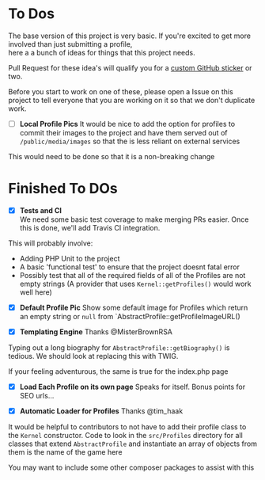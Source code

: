 # To Dos

The base version of this project is very basic. If you're excited to get more involved than just submitting a profile,  
here a a bunch of ideas for things that this project needs.

Pull Request for these idea's will qualify you for a [custom GitHub sticker](https://github.myshopify.com/products/octodex-sticker-packs)
or two.

Before you start to work on one of these, please open a Issue on this project to tell everyone that you are working on it
so that we don't duplicate work.
   
- [ ] **Local Profile Pics**
It would be nice to add the option for profiles to commit their images to the project and have them served out of
`/public/media/images` so that the is less reliant on external services

This would need to be done so that it is a non-breaking change


# Finished To DOs

- [x] **Tests and CI**  
We need some basic test coverage to make merging PRs easier. Once this is done, we'll add Travis CI integration.

This will probably involve:
 
 * Adding PHP Unit to the project
 * A basic 'functional test' to ensure that the project doesnt fatal error
 * Possibly test that all of the required fields of all of the Profiles are not empty strings (A provider that uses `Kernel::getProfiles()`
   would work well here)

- [x] **Default Profile Pic**
Show some default image for Profiles which return an empty string or `null` from `AbstractProfile::getProfileImageURL()

- [x] **Templating Engine** 
Thanks @MisterBrownRSA

Typing out a long biography for `AbstractProfile::getBiography()` is tedious. We should look at replacing this with TWIG.

If your feeling adventurous, the same is true for the index.php page

- [x] **Load Each Profile on its own page**
Speaks for itself. Bonus points for SEO urls...

- [x] **Automatic Loader for Profiles**
Thanks @tim_haak

It would be helpful to contributors to not have to add their profile class to the `Kernel` constructor. Code to look in
the `src/Profiles` directory for all classes that extend `AbstractProfile` and instantiate an array of objects from them
is the name of the game here

You may want to include some other composer packages to assist with this
